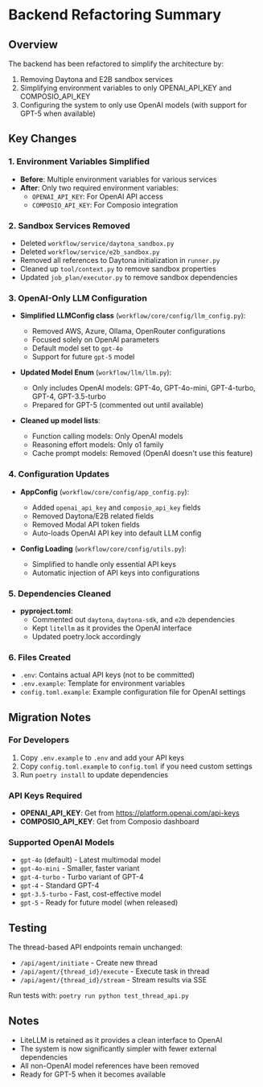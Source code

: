 # Backend Refactoring Summary

## Overview
The backend has been refactored to simplify the architecture by:
1. Removing Daytona and E2B sandbox services
2. Simplifying environment variables to only OPENAI_API_KEY and COMPOSIO_API_KEY
3. Configuring the system to only use OpenAI models (with support for GPT-5 when available)

## Key Changes

### 1. Environment Variables Simplified
- **Before**: Multiple environment variables for various services
- **After**: Only two required environment variables:
  - `OPENAI_API_KEY`: For OpenAI API access
  - `COMPOSIO_API_KEY`: For Composio integration

### 2. Sandbox Services Removed
- Deleted `workflow/service/daytona_sandbox.py`
- Deleted `workflow/service/e2b_sandbox.py`
- Removed all references to Daytona initialization in `runner.py`
- Cleaned up `tool/context.py` to remove sandbox properties
- Updated `job_plan/executor.py` to remove sandbox dependencies

### 3. OpenAI-Only LLM Configuration
- **Simplified LLMConfig class** (`workflow/core/config/llm_config.py`):
  - Removed AWS, Azure, Ollama, OpenRouter configurations
  - Focused solely on OpenAI parameters
  - Default model set to `gpt-4o`
  - Support for future `gpt-5` model

- **Updated Model Enum** (`workflow/llm/llm.py`):
  - Only includes OpenAI models: GPT-4o, GPT-4o-mini, GPT-4-turbo, GPT-4, GPT-3.5-turbo
  - Prepared for GPT-5 (commented out until available)

- **Cleaned up model lists**:
  - Function calling models: Only OpenAI models
  - Reasoning effort models: Only o1 family
  - Cache prompt models: Removed (OpenAI doesn't use this feature)

### 4. Configuration Updates
- **AppConfig** (`workflow/core/config/app_config.py`):
  - Added `openai_api_key` and `composio_api_key` fields
  - Removed Daytona/E2B related fields
  - Removed Modal API token fields
  - Auto-loads OpenAI API key into default LLM config

- **Config Loading** (`workflow/core/config/utils.py`):
  - Simplified to handle only essential API keys
  - Automatic injection of API keys into configurations

### 5. Dependencies Cleaned
- **pyproject.toml**:
  - Commented out `daytona`, `daytona-sdk`, and `e2b` dependencies
  - Kept `litellm` as it provides the OpenAI interface
  - Updated poetry.lock accordingly

### 6. Files Created
- `.env`: Contains actual API keys (not to be committed)
- `.env.example`: Template for environment variables
- `config.toml.example`: Example configuration file for OpenAI settings

## Migration Notes

### For Developers
1. Copy `.env.example` to `.env` and add your API keys
2. Copy `config.toml.example` to `config.toml` if you need custom settings
3. Run `poetry install` to update dependencies

### API Keys Required
- **OPENAI_API_KEY**: Get from https://platform.openai.com/api-keys
- **COMPOSIO_API_KEY**: Get from Composio dashboard

### Supported OpenAI Models
- `gpt-4o` (default) - Latest multimodal model
- `gpt-4o-mini` - Smaller, faster variant
- `gpt-4-turbo` - Turbo variant of GPT-4
- `gpt-4` - Standard GPT-4
- `gpt-3.5-turbo` - Fast, cost-effective model
- `gpt-5` - Ready for future model (when released)

## Testing
The thread-based API endpoints remain unchanged:
- `/api/agent/initiate` - Create new thread
- `/api/agent/{thread_id}/execute` - Execute task in thread
- `/api/agent/{thread_id}/stream` - Stream results via SSE

Run tests with: `poetry run python test_thread_api.py`

## Notes
- LiteLLM is retained as it provides a clean interface to OpenAI
- The system is now significantly simpler with fewer external dependencies
- All non-OpenAI model references have been removed
- Ready for GPT-5 when it becomes available